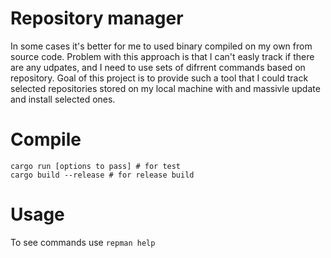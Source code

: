 # Repository manager

In some cases it's better for me to used binary compiled on my own from source code. Problem with this approach is that I can't easly track if there are any udpates, and I need to use sets of difrrent commands based on repository. Goal of this project is to provide such a tool that I could track selected repositories stored on my local machine with and massivle update and install selected ones.

# Compile

```
cargo run [options to pass] # for test
cargo build --release # for release build
```

# Usage

To see commands use `repman help`

